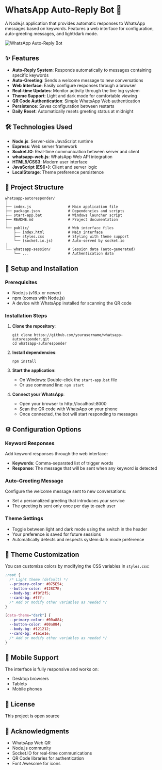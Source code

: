 # WhatsApp Auto-Reply Bot 💬

A Node.js application that provides automatic responses to WhatsApp messages based on keywords. Features a web interface for configuration, auto-greeting messages, and light/dark mode.

![WhatsApp Auto-Reply Bot](https://your-screenshot-url-here.png)

## ✨ Features

- **Auto-Reply System**: Responds automatically to messages containing specific keywords
- **Auto-Greeting**: Sends a welcome message to new conversations
- **Web Interface**: Easily configure responses through a browser
- **Real-time Updates**: Monitor activity through the live log system
- **Theme Support**: Light and dark mode for comfortable viewing
- **QR Code Authentication**: Simple WhatsApp Web authentication
- **Persistence**: Saves configuration between restarts
- **Daily Reset**: Automatically resets greeting status at midnight

## 🛠️ Technologies Used

- **Node.js**: Server-side JavaScript runtime
- **Express**: Web server framework
- **Socket.IO**: Real-time communication between server and client
- **whatsapp-web.js**: WhatsApp Web API integration
- **HTML5/CSS3**: Modern user interface
- **JavaScript (ES6+)**: Client and server logic
- **LocalStorage**: Theme preference persistence

## 📁 Project Structure

```
whatsapp-autoresponder/
│
├── index.js                 # Main application file
├── package.json             # Dependencies and scripts
├── start-app.bat            # Windows launcher script
├── README.md                # Project documentation
│
└── public/                  # Web interface files
    ├── index.html           # Main interface
    ├── styles.css           # Styling with theme support
    └── (socket.io.js)       # Auto-served by socket.io
│
└── whatsapp-session/        # Session data (auto-generated)
    └── ...                  # Authentication data
```

## 🚀 Setup and Installation

### Prerequisites

- Node.js (v16.x or newer)
- npm (comes with Node.js)
- A device with WhatsApp installed for scanning the QR code

### Installation Steps

1. **Clone the repository**:
   ```
   git clone https://github.com/yourusername/whatsapp-autoresponder.git
   cd whatsapp-autoresponder
   ```

2. **Install dependencies**:
   ```
   npm install
   ```

3. **Start the application**:
   - On Windows: Double-click the `start-app.bat` file
   - Or use command line: `npm start`

4. **Connect your WhatsApp**:
   - Open your browser to http://localhost:8000
   - Scan the QR code with WhatsApp on your phone
   - Once connected, the bot will start responding to messages

## ⚙️ Configuration Options

### Keyword Responses

Add keyword responses through the web interface:
- **Keywords**: Comma-separated list of trigger words
- **Response**: The message that will be sent when any keyword is detected

### Auto-Greeting Message

Configure the welcome message sent to new conversations:
- Set a personalized greeting that introduces your service
- The greeting is sent only once per day to each user

### Theme Settings

- Toggle between light and dark mode using the switch in the header
- Your preference is saved for future sessions
- Automatically detects and respects system dark mode preference

## 🌙 Theme Customization

You can customize colors by modifying the CSS variables in `styles.css`:

```css
:root {
  /* Light theme (default) */
  --primary-color: #075E54;
  --button-color: #128C7E;
  --body-bg: #f0f2f5;
  --card-bg: #fff;
  /* Add or modify other variables as needed */
}

[data-theme="dark"] {
  --primary-color: #00a884;
  --button-color: #00a884;
  --body-bg: #121212;
  --card-bg: #1e1e1e;
  /* Add or modify other variables as needed */
}
```

## 📱 Mobile Support

The interface is fully responsive and works on:
- Desktop browsers
- Tablets
- Mobile phones

## 📄 License

This project is open source

## 👏 Acknowledgments

- WhatsApp Web QR
- Node.js community
- Socket.IO for real-time communications
- QR Code libraries for authentication
- Font Awesome for icons